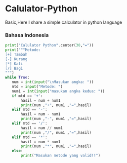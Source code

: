 # Calulator-Python
Basic,Here I share a simple calculator in python language 

### Bahasa Indonesia
  
 ```py
 print("Calulator Python".center(30,"="))
print("""Metode:
[+] Tambah
[-] Kurang
[*] Kali
[/] Bagi
""")
while True:
    num = int(input("\nMasukan angka: "))
    mtd = input("Metode: ")
    num1 = int(input("masukan angka kedua: "))
    if mtd == '+':
        hasil = num + num1
        print(num ,"+", num1 ,"=",hasil)
    elif mtd == '-':
        hasil = num - num1
        print(num ,"-", num1 ,"=",hasil)
    elif mtd == '/':
        hasil = num // num1
        print(num ,"/", num1 ,"=",hasil)
    elif mtd == '*':
        hasil = num * num1
        print(num ,"*", num1 ,"=",hasil)
    else:
        print("Masukan metode yang valid!!") 
 ```
